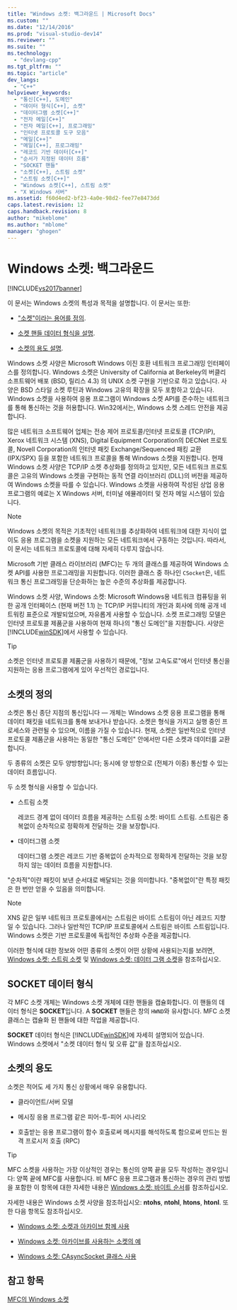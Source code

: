 ```yaml
---
title: "Windows 소켓: 백그라운드 | Microsoft Docs"
ms.custom: ""
ms.date: "12/14/2016"
ms.prod: "visual-studio-dev14"
ms.reviewer: ""
ms.suite: ""
ms.technology: 
  - "devlang-cpp"
ms.tgt_pltfrm: ""
ms.topic: "article"
dev_langs: 
  - "C++"
helpviewer_keywords: 
  - "통신[C++], 도메인"
  - "데이터 형식[C++], 소켓"
  - "데이터그램 소켓[C++]"
  - "전자 메일[C++]"
  - "전자 메일[C++], 프로그래밍"
  - "인터넷 프로토콜 도구 모음"
  - "메일[C++]"
  - "메일[C++], 프로그래밍"
  - "레코드 기반 데이터[C++]"
  - "순서가 지정된 데이터 흐름"
  - "SOCKET 핸들"
  - "소켓[C++], 스트림 소켓"
  - "스트림 소켓[C++]"
  - "Windows 소켓[C++], 스트림 소켓"
  - "X Windows 서버"
ms.assetid: f60d4ed2-bf23-4a0e-98d2-fee77e8473dd
caps.latest.revision: 12
caps.handback.revision: 8
author: "mikeblome"
ms.author: "mblome"
manager: "ghogen"
---
```

# Windows 소켓: 백그라운드
[!INCLUDE[vs2017banner](../assembler/inline/includes/vs2017banner.md)]

이 문서는 Windows 소켓의 특성과 목적을 설명합니다.  이 문서는 또한:  
  
-   ["소켓"이라는 용어를 정의](#_core_definition_of_a_socket).  
  
-   [소켓 핸들 데이터 형식을 설명](#_core_the_socket_data_type).  
  
-   [소켓의 용도 설명](#_core_uses_for_sockets).  
  
 Windows 소켓 사양은 Microsoft Windows 이진 호환 네트워크 프로그래밍 인터페이스를 정의합니다.  Windows 소켓은 University of California at Berkeley의 버클리 소프트웨어 배포 \(BSD, 릴리스 4.3\) 의 UNIX 소켓 구현을 기반으로 하고 있습니다.  사양은 BSD 스타일 소켓 루틴과 Windows 고유의 확장을 모두 포함하고 있습니다.  Windows 소켓을 사용하여 응용 프로그램이 Windows 소켓 API를 준수하는 네트워크를 통해 통신하는 것을 허용합니다.  Win32에서는, Windows 소켓 스레드 안전을 제공합니다.  
  
 많은 네트워크 소프트웨어 업체는 전송 제어 프로토콜\/인터넷 프로토콜 \(TCP\/IP\), Xerox 네트워크 시스템 \(XNS\), Digital Equipment Corporation의 DECNet 프로토콜, Novell Corporation의 인터넷 패킷 Exchange\/Sequenced 패킹 교환 \(IPX\/SPX\) 등을 포함한 네트워크 프로콜을 통해 Windows 소켓을 지원합니다.  현재 Windows 소켓 사양은 TCP\/IP 소켓 추상화를 정의하고 있지만, 모든 네트워크 프로토콜은 고유의 Windows 소켓을 구현하는 동적 연결 라이브러리 \(DLL\)의 버전을 제공하여 Windows 소켓을 따를 수 있습니다.  Windows 소켓을 사용하여 작성된 상업 응용 프로그램의 예로는 X Windows 서버, 터미널 에뮬레이터 및 전자 메일 시스템이 있습니다.  
  
> [!NOTE]
>  Windows 소켓의 목적은 기초적인 네트워크를 추상화하여 네트워크에 대한 지식이 없이도 응용 프로그램을 소켓을 지원하는 모든 네트워크에서 구동하는 것입니다.  따라서, 이 문서는 네트워크 프로토콜에 대해 자세히 다루지 않습니다.  
  
 Microsoft 기반 클래스 라이브러리 \(MFC\)는 두 개의 클래스를 제공하여 Windows 소켓 API를 사용한 프로그래밍을 지원합니다.  이러한 클래스 중 하나인 `CSocket`은, 네트워크 통신 프로그래밍을 단순화하는 높은 수준의 추상화를 제공합니다.  
  
 Windows 소켓 사양, Windows 소켓: Microsoft Windows용 네트워크 컴퓨팅을 위한 공개 인터페이스 \(현재 버전 1.1\) 는 TCP\/IP 커뮤니티의 개인과 회사에 의해 공개 네트워킹 표준으로 개발되었으며, 자유롭게 사용할 수 있습니다.  소켓 프로그래밍 모델은 인터넷 프로토콜 제품군을 사용하여 현재 하나의 "통신 도메인"을 지원합니다.  사양은 [!INCLUDE[winSDK](../atl/includes/winsdk_md.md)]에서 사용할 수 있습니다.  
  
> [!TIP]
>  소켓은 인터넷 프로토콜 제품군을 사용하기 때문에, "정보 고속도로"에서 인터넷 통신을 지원하는 응용 프로그램에게 있어 우선적인 경로입니다.  
  
##  <a name="_core_definition_of_a_socket"></a> 소켓의 정의  
 소켓은 통신 종단 지점의 통신입니다 — 개체는 Windows 소켓 응용 프로그램을 통해 데이터 패킷을 네트워크를 통해 보내거나 받습니다.  소켓은 형식을 가지고 실행 중인 프로세스와 관련될 수 있으며, 이름을 가질 수 있습니다.  현재, 소켓은 일반적으로 인터넷 프로토콜 제품군을 사용하는 동일한 "통신 도메인" 안에서만 다른 소켓과 데이터를 교환합니다.  
  
 두 종류의 소켓은 모두 양방향입니다; 동시에 양 방향으로 \(전체가 이중\) 통신할 수 있는 데이터 흐름입니다.  
  
 두 소켓 형식을 사용할 수 있습니다.  
  
-   스트림 소켓  
  
     레코드 경계 없이 데이터 흐름을 제공하는 스트림 소켓: 바이트 스트림.  스트림은 중복없이 순차적으로 정확하게 전달하는 것을 보장합니다.  
  
-   데이터그램 소켓  
  
     데이터그램 소켓은 레코드 기반 중복없이 순차적으로 정확하게 전달하는 것을 보장하지 않는 데이터 흐름을 지원합니다.  
  
 "순차적"이란 패킷이 보낸 순서대로 배달되는 것을 의미합니다. "중복없이"란 특정 패킷은 한 번만 얻을 수 있음을 의미합니다.  
  
> [!NOTE]
>  XNS 같은 일부 네트워크 프로토콜에서는 스트림은 바이트 스트림이 아닌 레코드 지향일 수 있습니다.  그러나 일반적인 TCP\/IP 프로토콜에서 스트림은 바이트 스트림입니다.  Windows 소켓은 기반 프로토콜에 독립적인 추상화 수준을 제공합니다.  
  
 이러한 형식에 대한 정보와 어떤 종류의 소켓이 어떤 상황에 사용되는지를 보려면, [Windows 소켓: 스트림 소켓](../mfc/windows-sockets-stream-sockets.md) 및 [Windows 소켓: 데이터 그램 소켓](../mfc/windows-sockets-datagram-sockets.md)을 참조하십시오.  
  
##  <a name="_core_the_socket_data_type"></a> SOCKET 데이터 형식  
 각 MFC 소켓 개체는 Windows 소켓 개체에 대한 핸들을 캡슐화합니다.  이 핸들의 데이터 형식은 **SOCKET**입니다.  A **SOCKET** 핸들은 창의 `HWND`와 유사합니다.  MFC 소켓 클래스는 캡슐화 된 핸들에 대한 작업을 제공합니다.  
  
 **SOCKET** 데이터 형식은 [!INCLUDE[winSDK](../atl/includes/winsdk_md.md)]에 자세히 설명되어 있습니다.  Windows 소켓에서 "소켓 데이터 형식 및 오류 값"을 참조하십시오.  
  
##  <a name="_core_uses_for_sockets"></a> 소켓의 용도  
 소켓은 적어도 세 가지 통신 상황에서 매우 유용합니다.  
  
-   클라이언트\/서버 모델  
  
-   메시징 응용 프로그램 같은 피어\-투\-피어 시나리오  
  
-   호출받는 응용 프로그램이 함수 호출로써 메시지를 해석하도록 함으로써 만드는 원격 프로시저 호출 \(RPC\)  
  
> [!TIP]
>  MFC 소켓을 사용하는 가장 이상적인 경우는 통신의 양쪽 끝을 모두 작성하는 경우입니다: 양쪽 끝에 MFC를 사용합니다.  비 MFC 응용 프로그램과 통신하는 경우의 관리 방법을 포함한 이 항목에 대한 자세한 내용은 [Windows 소켓: 바이트 순서](../mfc/windows-sockets-byte-ordering.md)를 참조하십시오.  
  
 자세한 내용은 Windows 소켓 사양을 참조하십시오: **ntohs**, **ntohl**, **htons**, **htonl**.  또한 다음 항목도 참조하십시오.  
  
-   [Windows 소켓: 소켓과 아카이브 함께 사용](../mfc/windows-sockets-using-sockets-with-archives.md)  
  
-   [Windows 소켓: 아카이브를 사용하는 소켓의 예](../mfc/windows-sockets-example-of-sockets-using-archives.md)  
  
-   [Windows 소켓: CAsyncSocket 클래스 사용](../mfc/windows-sockets-using-class-casyncsocket.md)  
  
## 참고 항목  
 [MFC의 Windows 소켓](../mfc/windows-sockets-in-mfc.md)